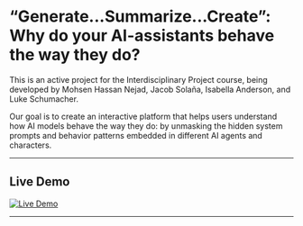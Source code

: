 # “Generate...Summarize...Create”: Why do your AI-assistants behave the way they do?

This is an active project for the Interdisciplinary Project course, being developed by Mohsen Hassan Nejad, Jacob Solaña, Isabella Anderson, and Luke Schumacher.

Our goal is to create an interactive platform that helps users understand how AI models behave the way they do: by unmasking the hidden system prompts and behavior patterns embedded in different AI agents and characters.

---

## Live Demo

<a href="https://technejad.github.io/chatbot_demo/" target="_blank">
<img src="https://static.streamlit.io/badges/streamlit_badge_black_white.svg" alt="Live Demo"/>
</a>

---
